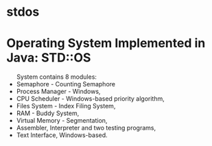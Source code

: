 # stdos
<h1>Operating System Implemented in Java: STD::OS</h1>

<ul>System contains 8 modules: 
<li> Semaphore - Counting Semaphore
<li>Process Manager - Windows,
<li>CPU Scheduler - Windows-based priority algorithm,
<li>Files System - Index Filing System,
<li> RAM - Buddy System,
<li> Virtual Memory - Segmentation,
<li>Assembler, Interpreter and two testing programs,
<li>Text Interface, Windows-based.
</ul>
